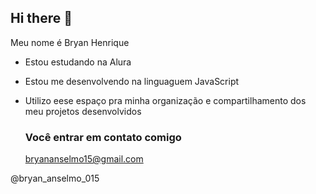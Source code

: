 ## Hi there 👋

Meu nome é Bryan Henrique 

- Estou estudando na Alura
- Estou me desenvolvendo na linguaguem JavaScript
- Utilizo eese espaço pra minha organização e compartilhamento dos meu projetos desenvolvidos

  ### Você entrar em contato comigo

  bryananselmo15@gmail.com
  
@bryan_anselmo_015
